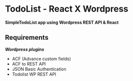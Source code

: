 # TodoList - React X Wordpress

**SimpleTodoList app using Wordpress REST API & React**

## Requirements

***Wordpress plugins***
* ACF (Advance custom fields)
* ACF to REST API
* JSON Basic Authentication
* Todolist WP REST API

